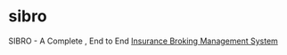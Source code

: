 # sibro
SIBRO - A Complete , End to End <a href="sibro.xyz">Insurance Broking Management System</a>
 
